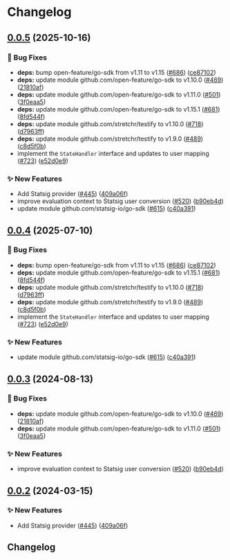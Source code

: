 # Changelog

## [0.0.5](https://github.com/gioddiggi/go-sdk-contrib/compare/providers/statsig-v0.0.4...providers/statsig/v0.0.5) (2025-10-16)


### 🐛 Bug Fixes

* **deps:** bump open-feature/go-sdk from v1.11 to v1.15 ([#686](https://github.com/gioddiggi/go-sdk-contrib/issues/686)) ([ce87102](https://github.com/gioddiggi/go-sdk-contrib/commit/ce871021d0c45d3c992bb00b33c8b7a8e337e9a3))
* **deps:** update module github.com/open-feature/go-sdk to v1.10.0 ([#469](https://github.com/gioddiggi/go-sdk-contrib/issues/469)) ([21810af](https://github.com/gioddiggi/go-sdk-contrib/commit/21810afc33fce9a3940ec9dc59e65f140fcbaa57))
* **deps:** update module github.com/open-feature/go-sdk to v1.11.0 ([#501](https://github.com/gioddiggi/go-sdk-contrib/issues/501)) ([3f0eaa5](https://github.com/gioddiggi/go-sdk-contrib/commit/3f0eaa575500baa663dc24dbfc6cf8214565471f))
* **deps:** update module github.com/open-feature/go-sdk to v1.15.1 ([#681](https://github.com/gioddiggi/go-sdk-contrib/issues/681)) ([8fd544f](https://github.com/gioddiggi/go-sdk-contrib/commit/8fd544ff81fd25eed655a214aa1ae1906a436f0d))
* **deps:** update module github.com/stretchr/testify to v1.10.0 ([#718](https://github.com/gioddiggi/go-sdk-contrib/issues/718)) ([d7963ff](https://github.com/gioddiggi/go-sdk-contrib/commit/d7963ff4f0a9bd25968efca31b92fdfd886a9e92))
* **deps:** update module github.com/stretchr/testify to v1.9.0 ([#489](https://github.com/gioddiggi/go-sdk-contrib/issues/489)) ([c8d5f0b](https://github.com/gioddiggi/go-sdk-contrib/commit/c8d5f0b336a826f35fbe43834bcb9a063e276f28))
* implement the `StateHandler` interface and updates to user mapping ([#723](https://github.com/gioddiggi/go-sdk-contrib/issues/723)) ([e52d0e9](https://github.com/gioddiggi/go-sdk-contrib/commit/e52d0e973f130d6e904ee4f5727f1c2d433851d8))


### ✨ New Features

* Add Statsig provider ([#445](https://github.com/gioddiggi/go-sdk-contrib/issues/445)) ([409a06f](https://github.com/gioddiggi/go-sdk-contrib/commit/409a06fcf0157469495cf759692f333ae9d808f6))
* improve evaluation context to Statsig user conversion ([#520](https://github.com/gioddiggi/go-sdk-contrib/issues/520)) ([b90eb4d](https://github.com/gioddiggi/go-sdk-contrib/commit/b90eb4de72975b4b60addefdab3f2cf20a82ff72))
* update module github.com/statsig-io/go-sdk ([#615](https://github.com/gioddiggi/go-sdk-contrib/issues/615)) ([c40a391](https://github.com/gioddiggi/go-sdk-contrib/commit/c40a391bff6046628af78cc61ecc3089c1f15e39))

## [0.0.4](https://github.com/open-feature/go-sdk-contrib/compare/providers/statsig/v0.0.3...providers/statsig/v0.0.4) (2025-07-10)


### 🐛 Bug Fixes

* **deps:** bump open-feature/go-sdk from v1.11 to v1.15 ([#686](https://github.com/open-feature/go-sdk-contrib/issues/686)) ([ce87102](https://github.com/open-feature/go-sdk-contrib/commit/ce871021d0c45d3c992bb00b33c8b7a8e337e9a3))
* **deps:** update module github.com/open-feature/go-sdk to v1.15.1 ([#681](https://github.com/open-feature/go-sdk-contrib/issues/681)) ([8fd544f](https://github.com/open-feature/go-sdk-contrib/commit/8fd544ff81fd25eed655a214aa1ae1906a436f0d))
* **deps:** update module github.com/stretchr/testify to v1.10.0 ([#718](https://github.com/open-feature/go-sdk-contrib/issues/718)) ([d7963ff](https://github.com/open-feature/go-sdk-contrib/commit/d7963ff4f0a9bd25968efca31b92fdfd886a9e92))
* **deps:** update module github.com/stretchr/testify to v1.9.0 ([#489](https://github.com/open-feature/go-sdk-contrib/issues/489)) ([c8d5f0b](https://github.com/open-feature/go-sdk-contrib/commit/c8d5f0b336a826f35fbe43834bcb9a063e276f28))
* implement the `StateHandler` interface and updates to user mapping ([#723](https://github.com/open-feature/go-sdk-contrib/issues/723)) ([e52d0e9](https://github.com/open-feature/go-sdk-contrib/commit/e52d0e973f130d6e904ee4f5727f1c2d433851d8))


### ✨ New Features

* update module github.com/statsig-io/go-sdk ([#615](https://github.com/open-feature/go-sdk-contrib/issues/615)) ([c40a391](https://github.com/open-feature/go-sdk-contrib/commit/c40a391bff6046628af78cc61ecc3089c1f15e39))

## [0.0.3](https://github.com/open-feature/go-sdk-contrib/compare/providers/statsig/v0.0.2...providers/statsig/v0.0.3) (2024-08-13)


### 🐛 Bug Fixes

* **deps:** update module github.com/open-feature/go-sdk to v1.10.0 ([#469](https://github.com/open-feature/go-sdk-contrib/issues/469)) ([21810af](https://github.com/open-feature/go-sdk-contrib/commit/21810afc33fce9a3940ec9dc59e65f140fcbaa57))
* **deps:** update module github.com/open-feature/go-sdk to v1.11.0 ([#501](https://github.com/open-feature/go-sdk-contrib/issues/501)) ([3f0eaa5](https://github.com/open-feature/go-sdk-contrib/commit/3f0eaa575500baa663dc24dbfc6cf8214565471f))


### ✨ New Features

* improve evaluation context to Statsig user conversion ([#520](https://github.com/open-feature/go-sdk-contrib/issues/520)) ([b90eb4d](https://github.com/open-feature/go-sdk-contrib/commit/b90eb4de72975b4b60addefdab3f2cf20a82ff72))

## [0.0.2](https://github.com/open-feature/go-sdk-contrib/compare/providers/statsig-v0.0.1...providers/statsig/v0.0.2) (2024-03-15)


### ✨ New Features

* Add Statsig provider ([#445](https://github.com/open-feature/go-sdk-contrib/issues/445)) ([409a06f](https://github.com/open-feature/go-sdk-contrib/commit/409a06fcf0157469495cf759692f333ae9d808f6))

## Changelog
